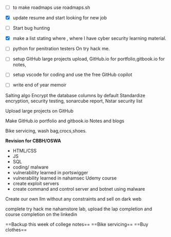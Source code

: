 
- [ ] to make roadmaps use roadmaps.sh
- [x] update resume and start looking for new job
- [ ] Start bug hunting 
- [x] make a list stating where , where I have cyber security learning material.
- [ ] python for penitration testers On try hack me.
- [ ] setup GitHub large projects upload, GitHub.io for portfolio,gitbook.io for notes,
- [ ] setup vscode for coding and use the free GitHub copilot 
- [ ] write end of year memoir 


Salting algo
Encrypt the database columns by default 
Standardize encryption, security testing, sonarcube report, Nstar security list 






Upload large projects on GitHub

Make GitHub.io portfolio and gitbook.io
Notes and blogs


Bike servicing, wash bag,crocs,shoes.



**Revision for CBBH/OSWA**

- HTML/CSS
- JS
- SQL
- coding/ malware 
- vulnerability learned in portswigger
- vulnerability learned in nahamsec Udemy course 
- create exploit servers
- create command and control server and botnet using malware 



Create our own llm without any constraints and sell on dark web

complete try hack me nahamstore lab, upload the lap completion and course completion on the linkedin

 ==Backup this week of college notes==
 ==Bike servicing== 
 ==Buy clothes== 
 
